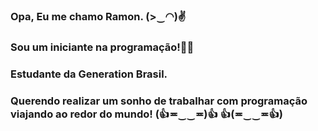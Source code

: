 ### Opa, Eu me chamo Ramon. (>‿◠)✌
### Sou um iniciante na programação!💪💪
### Estudante da Generation Brasil.
### Querendo realizar um sonho de trabalhar com programação viajando ao redor do mundo! (👍≖‿‿≖)👍 👍(≖‿‿≖👍)
<!--
**ramon159R/ramon159R** is a ✨ _special_ ✨ repository because its `README.md` (this file) appears on your GitHub profile.

Here are some ideas to get you started:

- 🔭 I’m currently working on ...
- 🌱 I’m currently learning ...
- 👯 I’m looking to collaborate on ...
- 🤔 I’m looking for help with ...
- 💬 Ask me about ...
- 📫 How to reach me: ...
- 😄 Pronouns: ...
- ⚡ Fun fact: ...
-->
